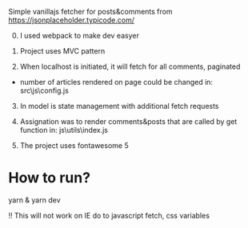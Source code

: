 Simple vanillajs fetcher for posts&comments from https://jsonplaceholder.typicode.com/

0. I used webpack to make dev easyer

1. Project uses MVC pattern

2. When localhost is initiated, it will fetch for all comments, paginated
  - number of articles rendered on page could be changed in: src\js\config.js

3. In model is state management with additional fetch requests

4. Assignation was to render comments&posts that are called by get function in: js\utils\index.js

5. The project uses fontawesome 5

# How to run?
  yarn & yarn dev

!! This will not work on IE do to javascript fetch, css variables
